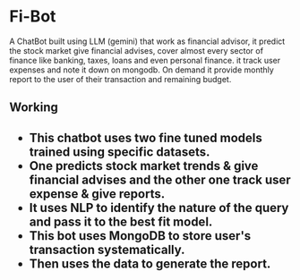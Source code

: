 # Fi-Bot

<p> A ChatBot built using LLM (gemini) that work as financial advisor, it predict the stock market give financial advises, cover almost every sector of finance like banking, taxes, loans and even personal finance. it track user expenses and note it down on mongodb. On demand it provide monthly report to the user of their transaction and remaining budget. </p>

<h2> Working <h2>
    <ul>
        <li>This chatbot uses two fine tuned models trained using specific datasets.</li>
        <li>One predicts stock market trends & give financial advises and the other one track user expense & give reports.</li>
        <li>It uses NLP to identify the nature of the query and pass it to the best fit model.</li>
        <li>This bot uses MongoDB to store user's transaction systematically.</li>
        <li>Then uses the data to generate the report.</li>
    </ul>